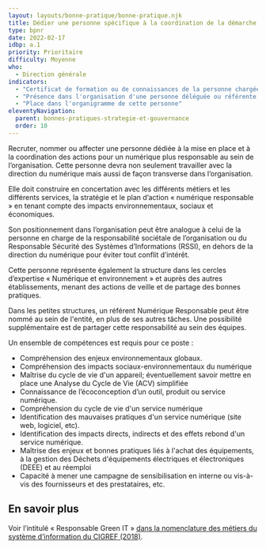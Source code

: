 ```yaml
---
layout: layouts/bonne-pratique/bonne-pratique.njk
title: Dédier une personne spécifique à la coordination de la démarche numérique responsable
type: bpnr
date: 2022-02-17
idbp: a.1
priority: Prioritaire
difficulty: Moyenne
who:
  - Direction générale
indicators:
  - "Certificat de formation ou de connaissances de la personne chargée de la démarche numérique responsable"
  - "Présence dans l'organisation d'une personne déléguée ou référente au numérique responsable : oui / non"
  - "Place dans l'organigramme de cette personne"
eleventyNavigation:
  parent: bonnes-pratiques-strategie-et-gouvernance
  order: 10
---
```


Recruter, nommer ou affecter une personne dédiée à la mise en place et à la coordination des actions pour un numérique plus responsable au sein de l’organisation. Cette personne devra non seulement travailler avec la direction du numérique mais aussi de façon transverse dans l’organisation.

Elle doit construire en concertation avec les différents métiers et les différents services, la stratégie et le plan d’action « numérique responsable » en tenant compte des impacts environnementaux, sociaux et économiques.

Son positionnement dans l’organisation peut être analogue à celui de la personne en charge de la responsabilité sociétale de l’organisation ou du Responsable Sécurité des Systèmes d’Informations (RSSI), en dehors de la direction du numérique pour éviter tout conflit d’intérêt.

Cette personne représente également la structure dans les cercles d’expertise « Numérique et environnement » et auprès des autres établissements, menant des actions de veille et de partage des bonnes pratiques.

Dans les petites structures, un référent Numérique Responsable peut être nommé au sein de l'entité, en plus de ses autres tâches. Une possibilité supplémentaire est de partager cette responsabilité au sein des équipes.

Un ensemble de compétences est requis pour ce poste : 

* Compréhension des enjeux environnementaux globaux.
* Compréhension des impacts sociaux-environnementaux du numérique
* Maîtrise du cycle de vie d'un appareil; éventuellement savoir mettre en place une Analyse du Cycle de Vie (ACV) simplifiée
* Connaissance de l’écoconception d’un outil, produit ou service numérique.
* Compréhension du cycle de vie d'un service numérique
* Identification des mauvaises pratiques d'un service numérique (site web, logiciel, etc).
* Identification des impacts directs, indirects et des effets rebond d'un service numérique.
* Maîtrise des enjeux et bonnes pratiques liés à l'achat des équipements, à la gestion des Déchets d'équipements électriques et électroniques (DEEE) et au réemploi
* Capacité à mener une campagne de sensibilisation en interne ou vis-à-vis des fournisseurs et des prestataires, etc.

## En savoir plus 
 
Voir l’intitulé « Responsable Green IT » [dans la nomenclature des métiers du système d’information du CIGREF (2018)](https://www.cigref.fr/wp/wp-content/uploads/2020/11/Cigref-Nomenclature-RH-Metiers-Competences-2018_v2.pdf).

